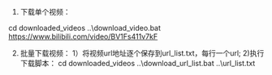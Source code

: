 1. 下载单个视频：

cd downloaded_videos
..\download_video.bat https://www.bilibili.com/video/BV1Fs411v7kF

2. 批量下载视频：
1）将视频url地址逐个保存到url_list.txt，每行一个url;
2)执行下载脚本：
cd downloaded_videos
..\download_url_list.bat ..\url_list.txt